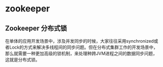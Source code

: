 # zookeeper

## Zookeeper 分布式锁

在单体的应用开发场景中，涉及并发同步的时候，大家往往采用synchronized或者Lock的方式来解决多线程间的同步问题。但在分布式集群工作的开发场景中，那么就需要一种更加高级的锁机制，来处理种跨JVM进程之间的数据同步问题，这就是分布式锁。



